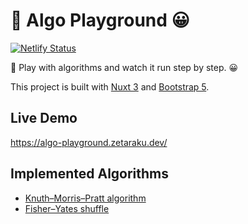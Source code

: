 # 🎡 Algo Playground 😀

[![Netlify Status](https://api.netlify.com/api/v1/badges/f150676d-2b9f-4539-b6de-1ed9070be7c8/deploy-status)](https://app.netlify.com/sites/algo-playground/deploys)

🎡 Play with algorithms and watch it run step by step. 😀

This project is built with [Nuxt 3](https://v3.nuxtjs.org) and [Bootstrap 5](https://getbootstrap.com/).

## Live Demo

<https://algo-playground.zetaraku.dev/>

## Implemented Algorithms

- [Knuth–Morris–Pratt algorithm](https://algo-playground.zetaraku.dev/alg/kmp)
- [Fisher–Yates shuffle](https://algo-playground.zetaraku.dev/alg/shuffle)

